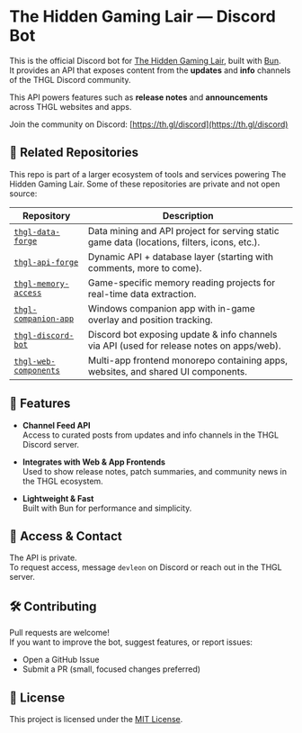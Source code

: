# The Hidden Gaming Lair — Discord Bot

This is the official Discord bot for [The Hidden Gaming Lair](https://www.th.gl), built with [Bun](https://bun.sh).  
It provides an API that exposes content from the **updates** and **info** channels of the THGL Discord community.

This API powers features such as **release notes** and **announcements** across THGL websites and apps.

Join the community on Discord: [https://th.gl/discord](https://th.gl/discord)

## 🧩 Related Repositories

This repo is part of a larger ecosystem of tools and services powering The Hidden Gaming Lair. Some of these repositories are private and not open source:

| Repository                                                                            | Description                                                                                 |
| ------------------------------------------------------------------------------------- | ------------------------------------------------------------------------------------------- |
| [`thgl-data-forge`](https://github.com/The-Hidden-Gaming-Lair/thgl-data-forge)        | Data mining and API project for serving static game data (locations, filters, icons, etc.). |
| [`thgl-api-forge`](https://github.com/The-Hidden-Gaming-Lair/thgl-api-forge)          | Dynamic API + database layer (starting with comments, more to come).                        |
| [`thgl-memory-access`](https://github.com/The-Hidden-Gaming-Lair/thgl-memory-access)  | Game-specific memory reading projects for real-time data extraction.                        |
| [`thgl-companion-app`](https://github.com/The-Hidden-Gaming-Lair/thgl-companion-app)  | Windows companion app with in-game overlay and position tracking.                           |
| [`thgl-discord-bot`](https://github.com/The-Hidden-Gaming-Lair/thgl-discord-bot)      | Discord bot exposing update & info channels via API (used for release notes on apps/web).   |
| [`thgl-web-components`](https://github.com/The-Hidden-Gaming-Lair/thgl-companion-app) | Multi-app frontend monorepo containing apps, websites, and shared UI components.            |

## 🚀 Features

- **Channel Feed API**  
  Access to curated posts from updates and info channels in the THGL Discord server.

- **Integrates with Web & App Frontends**  
  Used to show release notes, patch summaries, and community news in the THGL ecosystem.

- **Lightweight & Fast**  
  Built with Bun for performance and simplicity.

## 🤝 Access & Contact

The API is private.  
To request access, message `devleon` on Discord or reach out in the THGL server.

## 🛠️ Contributing

Pull requests are welcome!  
If you want to improve the bot, suggest features, or report issues:

- Open a GitHub Issue
- Submit a PR (small, focused changes preferred)

## 📝 License

This project is licensed under the [MIT License](LICENSE).
